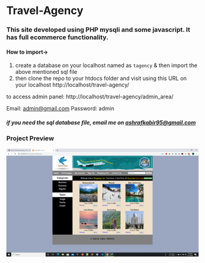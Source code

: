 # Travel-Agency

### This site developed using PHP mysqli and some javascript. It has full ecommerce functionality.

#### How to import->
  1. create a database on your localhost named as `tagency` & then import the above mentioned sql file
  2. then clone the repo to your htdocs folder and visit using this URL on your localhost http://localhost/travel-agency/


to access admin panel:
http://localhost/travel-agency/admin_area/


Email: admin@gmail.com
Password: admin


##### if you need the sql database file, email me on <ashrafkabir95@gmail.com>

### Project Preview
![preview of travel agency](https://github.com/ashraf-kabir/travel-agency/blob/master/travel-agency-preview.PNG)
